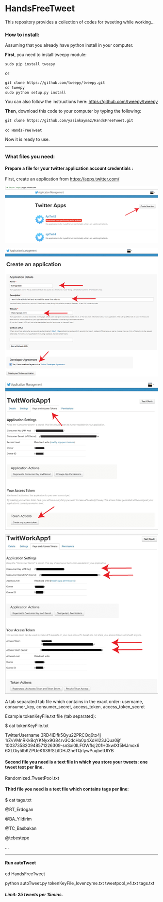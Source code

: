 # HandsFreeTweet
This repository provides a collection of codes for tweeting while working...


### How to install:
Assuming that you already have python install in your computer.

**First**, you need to install tweepy module:

```
sudo pip install tweepy
```
or
```
git clone https://github.com/tweepy/tweepy.git
cd tweepy
sudo python setup.py install
```
You can also follow the instructions here: https://github.com/tweepy/tweepy

**Then**, download this code to your computer by typing the following:
```
git clone https://github.com/yasinkaymaz/HandsFreeTweet.git

cd HandsFreeTweet
```

Now it is ready to use.

---

### What files you need:

#### Prepare a file for your twitter application account credentials :

First, create an application from https://apps.twitter.com/

![alt text](data/1.png)

![alt text](data/2.png)

![alt text](data/3.png)

![alt text](data/4.png)


A tab separated tab file which contains in the exact order: username, consumer_key, consumer_secret, access_token, access_token_secret

Example tokenKeyFile.txt file (tab separated):

$ cat tokenKeyFile.txt

TwitterUsername	3RD4iElfk5Qyu22PRCQq6to4j	1rZvVMnRKkBqYKNyx9G84rv3CdcHa0p4XdHl23JQua0ijf	1003735820948571226309-snSxi0ILFOWflsj201H0kwlXf5MJmox6	6XLOiy5IbKZPUeKfl39fSLiIDHJ2heTQrlywPuqbetUlYB

#### Second file you need is a text file in which you store your tweets: one tweet text per line.
Randomized_TweetPool.txt

#### Third file you need is a text file which contains tags per line:
$ cat tags.txt

@RT_Erdogan

@BA_Yildirim

@TC_Basbakan

@tcbestepe

...

---

#### Run autoTweet

cd HandsFreeTweet

python autoTweet.py tokenKeyFile_lovenzyme.txt tweetpool_v4.txt tags.txt

##### Limit: 25 tweets per 15mins.
